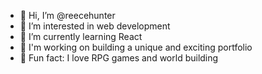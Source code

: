 - 👋 Hi, I’m @reecehunter
- 👀 I’m interested in web development
- 🌱 I’m currently learning React
- 🏰 I'm working on building a unique and exciting portfolio
- 🧠 Fun fact: I love RPG games and world building
